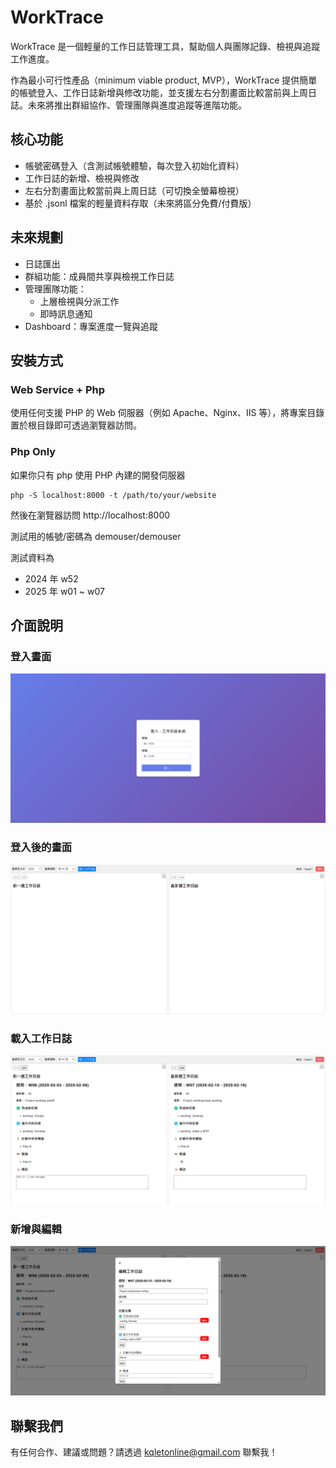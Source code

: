 # WorkTrace

WorkTrace 是一個輕量的工作日誌管理工具，幫助個人與團隊記錄、檢視與追蹤工作進度。

作為最小可行性產品（minimum viable product, MVP），WorkTrace 提供簡單的帳號登入、工作日誌新增與修改功能，並支援左右分割畫面比較當前與上周日誌。未來將推出群組協作、管理團隊與進度追蹤等進階功能。

## 核心功能
- 帳號密碼登入（含測試帳號體驗，每次登入初始化資料）
- 工作日誌的新增、檢視與修改
- 左右分割畫面比較當前與上周日誌（可切換全螢幕檢視）
- 基於 .jsonl 檔案的輕量資料存取（未來將區分免費/付費版）

## 未來規劃
- 日誌匯出
- 群組功能：成員間共享與檢視工作日誌
- 管理團隊功能：
  - 上層檢視與分派工作
  - 即時訊息通知
- Dashboard：專案進度一覽與追蹤

## 安裝方式

### Web Service + Php

使用任何支援 PHP 的 Web 伺服器（例如 Apache、Nginx、IIS 等），將專案目錄置於根目錄即可透過瀏覽器訪問。

### Php Only

如果你只有 php 使用 PHP 內建的開發伺服器
```
php -S localhost:8000 -t /path/to/your/website
```
然後在瀏覽器訪問 http://localhost:8000

測試用的帳號/密碼為 demouser/demouser

測試資料為 
- 2024 年 w52
- 2025 年 w01 ~ w07

## 介面說明

### 登入畫面

![](document/images/01-login.png)

### 登入後的畫面

![](document/images/02-welcome.png)

### 載入工作日誌

![](document/images/03-worklog-load.png)

### 新增與編輯

![](document/images/04-worklog-edit.png)

## 聯繫我們

有任何合作、建議或問題？請透過 [kqletonline@gmail.com](mailto:kqletonline@gmail.com) 聯繫我！